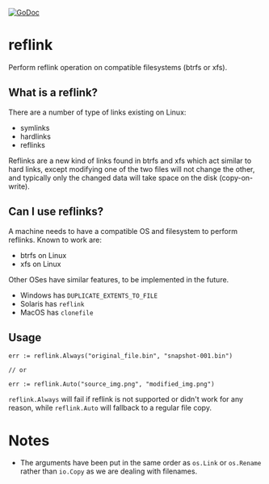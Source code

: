 [![GoDoc](https://godoc.org/github.com/KarpelesLab/reflink?status.svg)](https://godoc.org/github.com/KarpelesLab/reflink)

# reflink

Perform reflink operation on compatible filesystems (btrfs or xfs).

## What is a reflink?

There are a number of type of links existing on Linux:

* symlinks
* hardlinks
* reflinks

Reflinks are a new kind of links found in btrfs and xfs which act similar to hard links, except modifying one of the two files will not change the other, and typically only the changed data will take space on the disk (copy-on-write).

## Can I use reflinks?

A machine needs to have a compatible OS and filesystem to perform reflinks. Known to work are:

* btrfs on Linux
* xfs on Linux

Other OSes have similar features, to be implemented in the future.

* Windows has `DUPLICATE_EXTENTS_TO_FILE`
* Solaris has `reflink`
* MacOS has `clonefile`

## Usage

```golang
err := reflink.Always("original_file.bin", "snapshot-001.bin")

// or

err := reflink.Auto("source_img.png", "modified_img.png")
```

`reflink.Always` will fail if reflink is not supported or didn't work for any reason, while `reflink.Auto` will fallback to a regular file copy.

# Notes

* The arguments have been put in the same order as `os.Link` or `os.Rename` rather than `io.Copy` as we are dealing with filenames.
